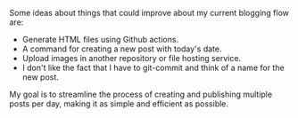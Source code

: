 Some ideas about things that could improve about my current blogging flow are:

* Generate HTML files using Github actions.
* A command for creating a new post with today's date.
* Upload images in another repository or file hosting service.
* I don't like the fact that I have to git-commit and think of a name for the new post.

My goal is to streamline the process of creating and publishing multiple posts per day,
making it as simple and efficient as possible.
